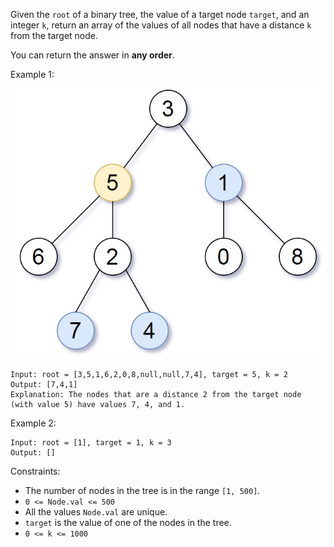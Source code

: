 Given the `root` of a binary tree, the value of a target node `target`, and an integer `k`, return an array of the values of all nodes that have a distance `k` from the target node.

You can return the answer in **any order**.

 

Example 1:

![sketch0](sketch0.png)
```
Input: root = [3,5,1,6,2,0,8,null,null,7,4], target = 5, k = 2
Output: [7,4,1]
Explanation: The nodes that are a distance 2 from the target node (with value 5) have values 7, 4, and 1.
```
Example 2:
```
Input: root = [1], target = 1, k = 3
Output: []
 ```

Constraints:

- The number of nodes in the tree is in the range `[1, 500]`.
- `0 <= Node.val <= 500`
- All the values `Node.val` are unique.
- `target` is the value of one of the nodes in the tree.
- `0 <= k <= 1000`